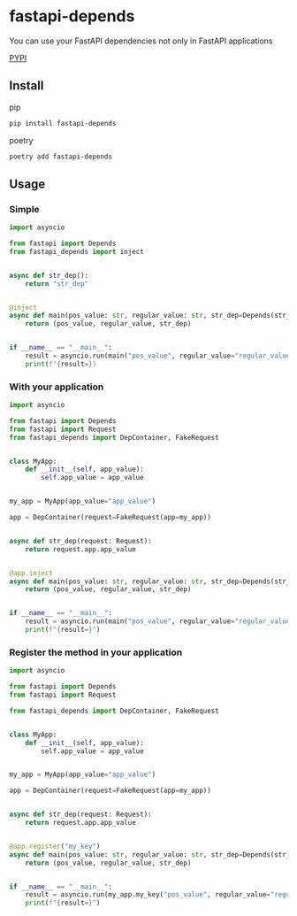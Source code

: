 # fastapi-depends

You can use your FastAPI dependencies not only in FastAPI applications

[PYPI](https://pypi.org/project/fastapi-depends/)

## Install

pip

```bash
pip install fastapi-depends
```

poetry

```bash
poetry add fastapi-depends
```

## Usage

### Simple

```python
import asyncio

from fastapi import Depends
from fastapi_depends import inject


async def str_dep():
    return "str_dep"


@inject
async def main(pos_value: str, regular_value: str, str_dep=Depends(str_dep)):
    return (pos_value, regular_value, str_dep)


if __name__ == "__main__":
    result = asyncio.run(main("pos_value", regular_value="regular_value"))
    print(f"{result=})
```

### With your application

```python
import asyncio

from fastapi import Depends
from fastapi import Request
from fastapi_depends import DepContainer, FakeRequest


class MyApp:
    def __init__(self, app_value):
        self.app_value = app_value


my_app = MyApp(app_value="app_value")

app = DepContainer(request=FakeRequest(app=my_app))


async def str_dep(request: Request):
    return request.app.app_value


@app.inject
async def main(pos_value: str, regular_value: str, str_dep=Depends(str_dep)):
    return (pos_value, regular_value, str_dep)


if __name__ == "__main__":
    result = asyncio.run(main("pos_value", regular_value="regular_value"))
    print(f"{result=}")
```

### Register the method in your application

```python
import asyncio

from fastapi import Depends
from fastapi import Request

from fastapi_depends import DepContainer, FakeRequest


class MyApp:
    def __init__(self, app_value):
        self.app_value = app_value


my_app = MyApp(app_value="app_value")

app = DepContainer(request=FakeRequest(app=my_app))


async def str_dep(request: Request):
    return request.app.app_value


@app.register("my_key")
async def main(pos_value: str, regular_value: str, str_dep=Depends(str_dep)):
    return (pos_value, regular_value, str_dep)


if __name__ == "__main__":
    result = asyncio.run(my_app.my_key("pos_value", regular_value="regular_value"))
    print(f"{result=}")

```

